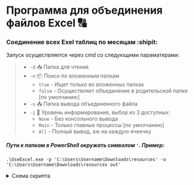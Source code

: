 # Программа для объединения файлов Excel :capital_abcd:
### Соединение всех Exel таблиц по месяцам :shipit:

Запуск осуществляется через cmd со следующими параматерами:

>- `-d` :inbox_tray: Папка для чтения
>- `-n` :package: Поиск по вложенным папкам
>    - `true` - Ищет только во вложенных папках
>    - `false` - Осуществляет объединение в родительской папке [по умолчанию]
>- `-o` :outbox_tray: Папка вывода объединенного файла
>- `-i` :speech_balloon: Уровень информирования, выбор из 3 доступных:
>    - `None` - Без консольного вывода
>    - `Main` - Только главные процессы [по умолчанию]
>    - `All` - Полный вывод, аж на каждую ячеечку


##### Пути к папкам в PowerShell окружать символом `'`. Пример:
```
.\UseExcel.exe -p 'C:\Users\Username\Downloads\resources' -o 'C:\Users\Username\Downloads\resources out'
```

<details> 
  <summary>Схема скрипта</summary>
  
   ![схема скрипта](https://user-images.githubusercontent.com/58171847/152562046-d859c65e-bd69-4342-b2e7-32a9b36ab702.png)
  
</details>

